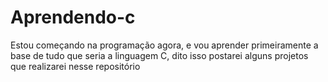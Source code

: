 # Aprendendo-c
Estou começando na programação agora, e vou aprender primeiramente a base de tudo que seria a linguagem C, dito isso postarei alguns projetos que realizarei nesse repositório
